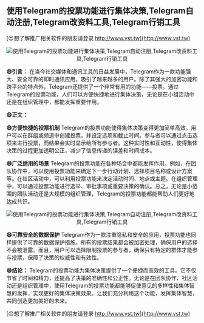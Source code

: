 ## **使用Telegram的投票功能进行集体决策,Telegram自动注册,Telegram改资料工具,Telegram行销工具**

[😍想了解推广相关软件的朋友请登录 http://www.vst.tw](http://www.vst.tw)

 <center><img src="https://vst.tw/MP4/tuiguang/png/8.png" alt="使用Telegram的投票功能进行集体决策,Telegram自动注册,Telegram改资料工具,Telegram行销工具"></center>

**😄引言：**
在当今社交媒体和通讯工具的日益发展中，Telegram作为一款功能强大、安全可靠的即时通讯应用，吸引了越来越多的用户。除了其强大的加密功能和跨平台的特点外，Telegram还提供了一个非常有用的功能——投票。通过Telegram的投票功能，人们可以方便快捷地进行集体决策，无论是在小组活动中还是在组织管理中，都能发挥重要作用。

**😄正文：**

**😄方便快捷的投票机制**
Telegram的投票功能使得集体决策变得更加简单高效。用户可以在群组或频道中创建投票，并设定选项和截止时间。参与者可以通过点击选项来进行投票，而结果会实时显示给所有参与者。这种实时性和互动性，使得集体决策的过程更加透明公正，减少了信息传递的误差和时间成本。

**😄广泛适用的场景**
Telegram的投票功能在各种场合中都能发挥作用。例如，在团队协作中，可以使用投票功能来确定下一步行动计划、选择项目名称或设计方案等。在社区活动中，可以利用投票功能来决定活动时间、地点或主题。在组织管理中，可以通过投票功能进行选举、审批事项或重要决策的确认。总之，无论是小范围的团队活动还是大规模的组织管理，Telegram的投票功能都能帮助人们更好地达成共识。

 <center><img src="https://vst.tw/MP4/tuiguang/png/7.png" alt="使用Telegram的投票功能进行集体决策,Telegram自动注册,Telegram改资料工具,Telegram行销工具"></center>

**😄可靠安全的数据保护**
Telegram作为一款注重隐私和安全的应用，投票功能也同样提供了可靠的数据保护措施。所有的投票结果都会被加密处理，确保用户的选择不会被泄露。而且，用户可以选择限制投票的参与者，确保只有特定的群体才能参与投票，保障了决策的权威性和有效性。

**😄结论：**
Telegram的投票功能为集体决策提供了一个便捷而高效的工具。它不仅节省了时间和精力，还提高了决策的准确性和公正性。无论是在团队协作、社区活动还是组织管理中，使用Telegram的投票功能都能够促使意见的多样性和集体智慧的发挥，实现更好的集体决策效果。让我们充分利用这个功能，发挥集体智慧，共同创造更加美好的未来。

[😍想了解推广相关软件的朋友请登录 http://www.vst.tw](http://www.vst.tw)



